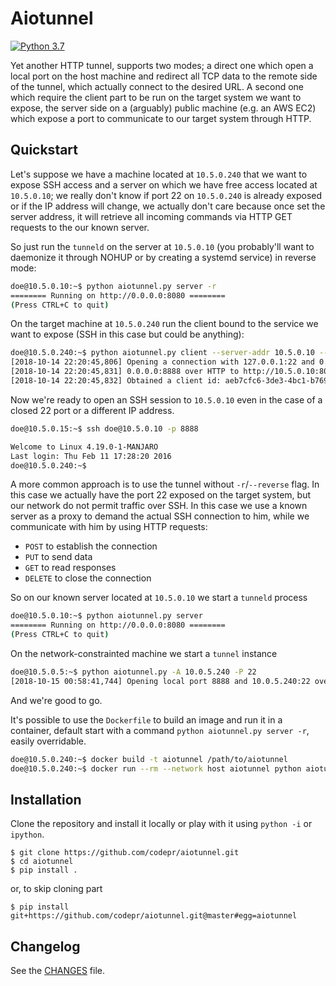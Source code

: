 Aiotunnel
=========

[![Python 3.7](https://img.shields.io/badge/python-3.7-blue.svg)](https://www.python.org/downloads/release/python-370/)

Yet another HTTP tunnel, supports two modes; a direct one which open a local port on the host
machine and redirect all TCP data to the remote side of the tunnel, which actually connect to the
desired URL. A second one which require the client part to be run on the target system we want to
expose, the server side on a (arguably) public machine (e.g. an AWS EC2) which expose a port to
communicate to our target system through HTTP.


## Quickstart

Let's suppose we have a machine located at `10.5.0.240` that we want to expose SSH access and a
server on which we have free access located at `10.5.0.10`; we really don't know if port 22 on
`10.5.0.240` is already exposed or if the IP address will change, we actually don't care because
once set the server address, it will retrieve all incoming commands via HTTP GET requests to the our
known server.

So just run the `tunneld` on the server at `10.5.0.10` (you probably'll want to daemonize it through
NOHUP or by creating a systemd service) in reverse mode:

```sh
doe@10.5.0.10:~$ python aiotunnel.py server -r
======== Running on http://0.0.0.0:8080 ========
(Press CTRL+C to quit)
```

On the target machine at `10.5.0.240` run the client bound to the service we want to expose (SSH in
this case but could be anything):

```sh
doe@10.5.0.240:~$ python aiotunnel.py client --server-addr 10.5.0.10 --server-port 8080 -A localhost -p 22 -r
[2018-10-14 22:20:45,806] Opening a connection with 127.0.0.1:22 and 0.0.0.0:8888 over HTTP
[2018-10-14 22:20:45,831] 0.0.0.0:8888 over HTTP to http://10.5.0.10:8080/aiotunnel
[2018-10-14 22:20:45,832] Obtained a client id: aeb7cfc6-3de3-4bc1-b769-b81641d496eb
```

Now we're ready to open an SSH session to `10.5.0.10` even in the case of a closed 22 port or a
different IP address.

```sh
doe@10.5.0.15:~$ ssh doe@10.5.0.10 -p 8888

Welcome to Linux 4.19.0-1-MANJARO
Last login: Thu Feb 11 17:28:20 2016
doe@10.5.0.240:~$
```

A more common approach is to use the tunnel without `-r`/`--reverse` flag. In this case we actually
have the port 22 exposed on the target system, but our network do not permit traffic over SSH. In
this case we use a known server as a proxy to demand the actual SSH connection to him, while we
communicate with him by using HTTP requests:

- `POST` to establish the connection
- `PUT` to send data
- `GET` to read responses
- `DELETE` to close the connection

So on our known server located at `10.5.0.10` we start a `tunneld` process

```sh
doe@10.5.0.10:~$ python aiotunnel.py server
======== Running on http://0.0.0.0:8080 ========
(Press CTRL+C to quit)
```

On the network-constrainted machine we start a `tunnel` instance

```sh
doe@10.5.0.5:~$ python aiotunnel.py -A 10.0.5.240 -P 22
[2018-10-15 00:58:41,744] Opening local port 8888 and 10.0.5.240:22 over HTTP
```
And we're good to go.

It's possible to use the `Dockerfile` to build an image and run it in a container, default start
with a command `python aiotunnel.py server -r`, easily overridable.

```sh
doe@10.5.0.240:~$ docker build -t aiotunnel /path/to/aiotunnel
doe@10.5.0.240:~$ docker run --rm --network host aiotunnel python aiotunnel.py client --server-addr 10.5.0.10 --server-port 8080 -A localhost -p 22 -r
```

## Installation

Clone the repository and install it locally or play with it using `python -i` or `ipython`.

```
$ git clone https://github.com/codepr/aiotunnel.git
$ cd aiotunnel
$ pip install .
```

or, to skip cloning part

```
$ pip install git+https://github.com/codepr/aiotunnel.git@master#egg=aiotunnel
```

## Changelog

See the [CHANGES](CHANGES.md) file.
